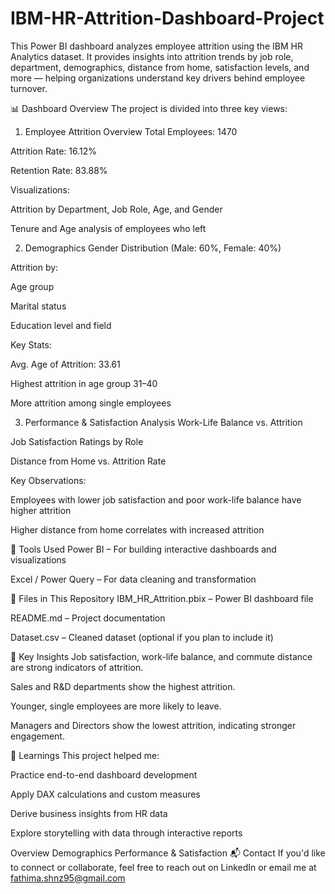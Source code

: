 # IBM-HR-Attrition-Dashboard-Project
This Power BI dashboard analyzes employee attrition using the IBM HR Analytics dataset. It provides insights into attrition trends by job role, department, demographics, distance from home, satisfaction levels, and more — helping organizations understand key drivers behind employee turnover.

📊 Dashboard Overview
The project is divided into three key views:

1. Employee Attrition Overview
Total Employees: 1470

Attrition Rate: 16.12%

Retention Rate: 83.88%

Visualizations:

Attrition by Department, Job Role, Age, and Gender

Tenure and Age analysis of employees who left

2. Demographics
Gender Distribution (Male: 60%, Female: 40%)

Attrition by:

Age group

Marital status

Education level and field

Key Stats:

Avg. Age of Attrition: 33.61

Highest attrition in age group 31–40

More attrition among single employees

3. Performance & Satisfaction Analysis
Work-Life Balance vs. Attrition

Job Satisfaction Ratings by Role

Distance from Home vs. Attrition Rate

Key Observations:

Employees with lower job satisfaction and poor work-life balance have higher attrition

Higher distance from home correlates with increased attrition

🧰 Tools Used
Power BI – For building interactive dashboards and visualizations

Excel / Power Query – For data cleaning and transformation

📁 Files in This Repository
IBM_HR_Attrition.pbix – Power BI dashboard file

README.md – Project documentation

Dataset.csv – Cleaned dataset (optional if you plan to include it)

📌 Key Insights
Job satisfaction, work-life balance, and commute distance are strong indicators of attrition.

Sales and R&D departments show the highest attrition.

Younger, single employees are more likely to leave.

Managers and Directors show the lowest attrition, indicating stronger engagement.

🧠 Learnings
This project helped me:

Practice end-to-end dashboard development

Apply DAX calculations and custom measures

Derive business insights from HR data

Explore storytelling with data through interactive reports

Overview	Demographics	Performance & Satisfaction
📬 Contact
If you'd like to connect or collaborate, feel free to reach out on LinkedIn or email me at fathima.shnz95@gmail.com
